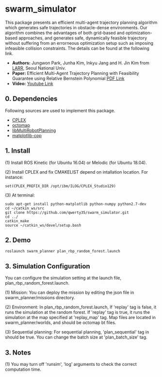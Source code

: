 # swarm_simulator

This package presents an efficient multi-agent trajectory planning algorithm which generates safe trajectories in obstacle-dense environments. 
Our algorithm combines the advantages of both grid-based and optimization-based approaches, and generates safe, dynamically feasible trajectory without suffering from an errorneous optimization setup such as imposing infeasible collision constraints.
The details can be found at the following link.

- **Authors:** Jungwon Park, Junha Kim, Inkyu Jang and H. Jin Kim from [LARR](http://larr.snu.ac.kr/), Seoul National Univ.
- **Paper:** Efficient Multi-Agent Trajectory Planning with Feasibility Guarantee using Relative Bernstein Polynomial [PDF Link](https://arxiv.org/abs/1909.10219)
- **Video:** [Youtube Link](https://www.youtube.com/watch?v=0koj-AlIbbI&list=PLdzwkGI22JhXa63sRb8zPTK3ZNFRmkdIu&index=2&t=0s)

## 0. Dependencies
Following sources are used to implement this package.
- [CPLEX](https://www.ibm.com/products/ilog-cplex-optimization-studio/resources)
- [octomap](https://github.com/OctoMap/octomap)
- [libMultiRobotPlanning](https://github.com/whoenig/libMultiRobotPlanning)
- [matplotlib-cpp](https://github.com/lava/matplotlib-cpp)

## 1. Install
(1) Install ROS Kinetic (for Ubuntu 16.04) or Melodic (for Ubuntu 18.04).

(2) Install CPLEX and fix CMAKELIST depend on intallation location. For instance:
```
set(CPLEX_PREFIX_DIR /opt/ibm/ILOG/CPLEX_Studio129)
```

(3) At terminal:
```
sudo apt-get install python-matplotlib python-numpy python2.7-dev
cd ~/catkin_ws/src
git clone https://github.com/qwerty35/swarm_simulator.git
cd ../
catkin_make
source ~/catkin_ws/devel/setup.bash
```

## 2. Demo
```
roslaunch swarm_planner plan_rbp_random_forest.launch
```

## 3. Simulation Configuration
You can configure the simulation setting at the launch file, plan_rbp_random_forest.launch.

(1) Mission: You can deploy the mission by editing the json file in swarm_planner/missions directory.

(2) Environment: In plan_rbp_random_forest.launch,
If 'replay' tag is false, it runs the simulation at the random forest.
If 'replay' tag is true, it runs the simulation at the map specified at 'replay_map' tag.
Map files are located in swarm_planner/worlds, and should be octomap bt files.

(3) Sequential planning: For sequential planning, 'plan_sequential' tag in should be true. 
You can change the batch size at 'plan_batch_size' tag.


## 3. Notes
(1) You may turn off 'runsim', 'log' arguments to check the correct computation time.
